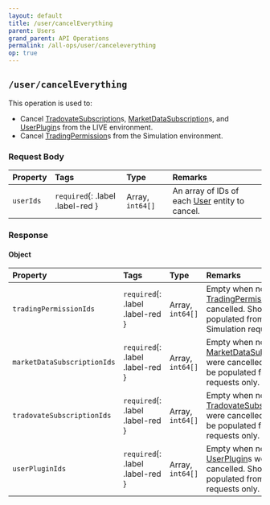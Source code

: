 ```yaml
---
layout: default
title: /user/cancelEverything
parent: Users
grand_parent: API Operations
permalink: /all-ops/user/canceleverything
op: true
---
```


<script>
    window.addEventListener('load', () => {
        const TDV = Symbol.for('tdv-docs');
        const SiteStorage = window[TDV].SiteStorage;

        window[TDV].defineTryit({
            name: 'CancelEverything',
            endpoint: '/user/cancelEverything',
            message: `Behavior is different when called in LIVE vs SIM environments - ensure that you are calling from both LIVE and SIM if you want to truly cancel all subscriptions, plugins, and tradingPermissions.`,
            method: 'POST',
            params: {
                'userIds': [0]
            }
        });

        window[TDV].buildCallouts(
            window[TDV].buildCallouts.defaultAuthWarning,
            window[TDV].buildCallouts.defaultVendorWarning,
        );
    });

</script>

<div id="vendor-warning"></div>

## `/user/cancelEverything`
This operation is used to:
- Cancel [TradovateSubscription]({{site.baseurl}}/entity-system/entity-index/tradovatesubscription)s, [MarketDataSubscription]({{site.baseurl}}/entity-system/entity-index/MarketDataSubscription)s, and [UserPlugin]({{site.baseurl}}/entity-system/entity-index/userplugin)s from the LIVE environment.
- Cancel [TradingPermission]({{site.baseurl}}/entity-system/entity-index/tradingpermission)s from the Simulation environment.

### Request Body

| Property | Tags | Type | Remarks
|:---------|:-----|:-----|:-------
| `userIds` | `required`{: .label .label-red } | Array<number>, `int64[]` | An array of IDs of each [User]({{site.baseurl}}/entity-system/entity-index/user) entity to cancel.

### Response
#### Object

| Property | Tags | Type | Remarks
|:---------|:-----|:-----|:-------
| `tradingPermissionIds` | `required`{: .label .label-red } | Array<number>, `int64[]` | Empty when no [TradingPermission]({{site.baseurl}}/entity-system/entity-index/tradingpermission)s were cancelled. Should be populated from Simulation requests only.
| `marketDataSubscriptionIds` | `required`{: .label .label-red } | Array<number>, `int64[]` | Empty when no [MarketDataSubscription]({{site.baseurl}}/entity-system/entity-index/marketdatasubscription)s were cancelled. Should be populated from LIVE requests only.
| `tradovateSubscriptionIds` | `required`{: .label .label-red } | Array<number>, `int64[]` | Empty when no [TradovateSubscription]({{site.baseurl}}/entity-system/entity-index/tradovatesubscription)s were cancelled. Should be populated from LIVE requests only.
| `userPluginIds` | `required`{: .label .label-red } | Array<number>, `int64[]` | Empty when no [UserPlugin]({{site.baseurl}}/entity-system/entity-index/userplugin)s were cancelled. Should be populated from LIVE requests only.
